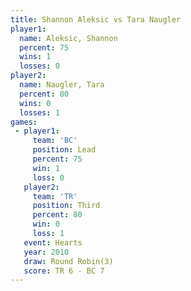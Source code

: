 ```yaml
---
title: Shannon Aleksic vs Tara Naugler
player1:                
  name: Aleksic, Shannon
  percent: 75           
  wins: 1               
  losses: 0             
player2:                
  name: Naugler, Tara   
  percent: 80           
  wins: 0               
  losses: 1             
games:
 - player1:        
     team: 'BC'    
     position: Lead
     percent: 75   
     win: 1        
     loss: 0       
   player2:         
     team: 'TR'     
     position: Third
     percent: 80    
     win: 0         
     loss: 1        
   event: Hearts       
   year: 2010          
   draw: Round Robin(3)
   score: TR 6 - BC 7  
---
```

